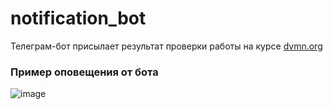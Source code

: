 # notification_bot

Телеграм-бот присылает результат проверки работы на курсе [dvmn.org](https://dvmn.org/)

### Пример оповещения от бота
![image](https://user-images.githubusercontent.com/52741545/124275072-b2471d80-db4a-11eb-9905-dc06dbf0317a.png)

